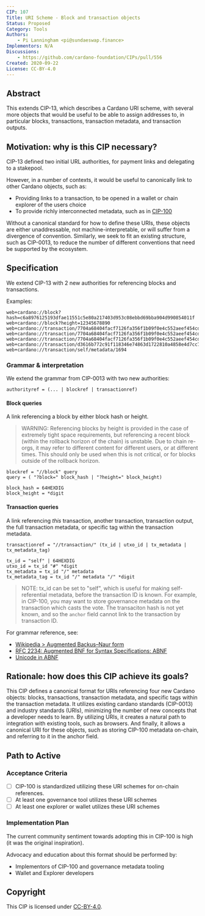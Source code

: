 ```yaml
---
CIP: 107
Title: URI Scheme - Block and transaction objects
Status: Proposed
Category: Tools
Authors:
    - Pi Lanningham <pi@sundaeswap.finance>
Implementors: N/A
Discussions:
    - https://github.com/cardano-foundation/CIPs/pull/556
Created: 2020-09-22
License: CC-BY-4.0
---
```


## Abstract

This extends CIP-13, which describes a Cardano URI scheme, with several more objects that would be useful to be able to assign addresses to, in particular blocks, transactions, transaction metadata, and transaction outputs.

## Motivation: why is this CIP necessary?

CIP-13 defined two initial URL authorities, for payment links and delegating to a stakepool.

However, in a number of contexts, it would be useful to canonically link to other Cardano objects, such as:
- Providing links to a transaction, to be opened in a wallet or chain explorer of the users choice
- To provide richly interconnected metadata, such as in [CIP-100](https://github.com/cardano-foundation/CIPs/tree/master/CIP-0100)

Without a canonical standard for how to define these URIs, these objects are either unaddressable, not machine-interpretable, or will suffer from a divergence of convention. Similarly, we seek to fit an existing structure, such as CIP-0013, to reduce the number of different conventions that need be supported by the ecosystem.

## Specification

We extend CIP-13 with 2 new authorities for referencing blocks and transactions.

Examples:
```
web+cardano://block?hash=c6a8976125193dfae11551c5e80a217403d953c08ebbd69bba904d990854011f
web+cardano://block?height=12345678890
web+cardano://transaction/7704a68404facf7126fa356f1b09f0e4c552aeef454cd0daba4208f3a64372e9
web+cardano://transaction/7704a68404facf7126fa356f1b09f0e4c552aeef454cd0daba4208f3a64372e9#1
web+cardano://transaction/7704a68404facf7126fa356f1b09f0e4c552aeef454cd0daba4208f3a64372e9/metadata
web+cardano://transaction/d3616b772c91f118346e74863d1722810a4858e4d7cc7663dc2eed345d7bca72/metadata/674
web+cardano://transaction/self/metadata/1694
```

### Grammar & interpretation

We extend the grammar from CIP-0013 with two new authorities:

```
authorityref = (... | blockref | transactionref)
```

#### Block queries

A link referencing a block by either block hash or height.

> WARNING: Referencing blocks by height is provided in the case of extremely tight space requirements, but referencing a recent block (within the rollback horizon of the chain) is unstable.  Due to chain re-orgs, it may refer to different content for different users, or at different times. This should only be used when this is not critical, or for blocks outside of the rollback horizon.

```
blockref = "//block" query
query = ( "?block=" block_hash | "?height=" block_height)

block_hash = 64HEXDIG
block_height = *digit
```

#### Transaction queries

A link referencing *this* transaction, another transaction, transaction output, the full transaction metadata, or specific tag within the transaction metadata.

```
transactionref = "//transaction/" (tx_id | utxo_id | tx_metadata | tx_metadata_tag)

tx_id = "self" | 64HEXDIG
utxo_id = tx_id "#" *digit
tx_metadata = tx_id "/" metadata
tx_metadata_tag = tx_id "/" metadata "/" *digit
```

> NOTE: tx_id can be set to "self", which is useful for making self-referential metadata, before the transaction ID is known.  For example, in CIP-100, you may want to store governance metadata on the transaction which casts the vote. The transaciton hash is not yet known, and so the `anchor` field cannot link to the transaction by transaction ID. 

For grammar reference, see:

  - [Wikipedia > Augmented Backus–Naur form](https://en.wikipedia.org/wiki/Augmented_Backus%E2%80%93Naur_form)
  - [RFC 2234: Augmented BNF for Syntax Specifications: ABNF](https://datatracker.ietf.org/doc/html/rfc2234)
  - [Unicode in ABNF](https://tools.ietf.org/html/draft-seantek-unicode-in-abnf-00)

## Rationale: how does this CIP achieve its goals?

This CIP defines a canonical format for URIs referencing four new Cardano objects: blocks, transactions, transaction metadata, and specific tags within the transaction metadata. It utilizes existing cardano standards (CIP-0013) and industry standards (URIs), minimizing the number of new concepts that a developer needs to learn. By utilizing URIs, it creates a natural path to integration with existing tools, such as browsers. And finally, it allows a canonical URI for these objects, such as storing CIP-100 metadata on-chain, and referring to it in the anchor field.
## Path to Active

### Acceptance Criteria

- [ ] CIP-100 is standardized utilizing these URI schemes for on-chain references.
- [ ] At least one governance tool utilizes these URI schemes
- [ ] At least one explorer or wallet utilizes these URI schemes

### Implementation Plan

The current community sentiment towards adopting this in CIP-100 is high (it was the original inspiration).

Advocacy and education about this format should be performed by:

- Implementors of CIP-100 and governance metadata tooling
- Wallet and Explorer developers

## Copyright

This CIP is licensed under [CC-BY-4.0](https://creativecommons.org/licenses/by/4.0/legalcode).
